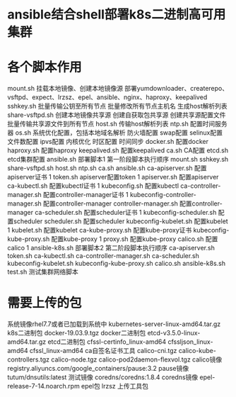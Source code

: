 # ansible结合shell部署k8s二进制高可用集群  
# 各个脚本作用
mount.sh 挂载本地镜像、创建本地镜像源 部署yumdownloader、createrepo、vsftpd、expect、lrzsz、epel、ansible、nginx、haproxy、keepalived
sshkey.sh 批量传输公钥至所有节点 批量修改所有节点主机名 生成host解析列表
share-vsftpd.sh 创建本地镜像共享源 创建自获取包共享源 创建共享源配置文件 批量传输共享源文件到所有节点
host.sh 传输host解析列表
ntp.sh 配置时间服务器
os.sh 系统优化配置，包括本地域名解析 防火墙配置 swap配置 selinux配置 文件数配置 ipvs配置 内核优化 时区配置 时间同步
docker.sh 配置docker
haproxy.sh 配置haproxy
keepalived.sh 配置keepalived
ca.sh CA配置
etcd.sh etcd集群配置
ansible.sh 部署脚本1 
第一阶段脚本执行顺序   mount.sh sshkey.sh share-vsftpd.sh host.sh ntp.sh ca.sh ansible.sh
ca-apiserver.sh 配置apiserver证书 1
token.sh apiserver配置token 1
apiserver.sh 配置apiserver
ca-kubectl.sh 配置kubectl证书 1
kubeconfig.sh 配置kubectl
ca-controller-manager.sh 配置controller-manager证书 1
kubeconfig-controller-manager.sh 配置controller-manager
controller-manager.sh 配置controller-manager
ca-scheduler.sh 配置scheduler证书 1
kubeconfig-scheduler.sh 配置scheduler
scheduler.sh 配置scheduler
kubeconfig-kubelet.sh 配置kubelet 1
kubelet.sh 配置kubelet
ca-kube-proxy.sh 配置kube-proxy证书
kubeconfig-kube-proxy.sh 配置kube-proxy 1
proxy.sh 配置kube-proxy
calico.sh 配置calico 1
ansible-k8s.sh 部署脚本2
第二阶段脚本执行顺序  ca-apiserver.sh token.sh ca-kubectl.sh ca-controller-manager.sh ca-scheduler.sh  kubeconfig-kubelet.sh kubeconfig-kube-proxy.sh calico.sh ansible-k8s.sh
test.sh 测试集群网络脚本

# 需要上传的包
系统镜像rhel7.7或者已加载到系统中
kubernetes-server-linux-amd64.tar.gz k8s二进制包
docker-19.03.9.tgz docker二进制包
etcd-v3.5.0-linux-amd64.tar.gz etcd二进制包
cfssl-certinfo_linux-amd64 cfssljson_linux-amd64 cfssl_linux-amd64 ca自签名证书工具
calico-cni.tgz calico-kube-controllers.tgz calico-node.tgz calico-pod2daemon-flexvol.tgz calico镜像
registry.aliyuncs.com/google_containers/pause:3.2 pause镜像
tutum/dnsutils:latest 测试镜像
coredns/coredns:1.8.4 coredns镜像
epel-release-7-14.noarch.rpm epel包
lrzsz 上传工具包


